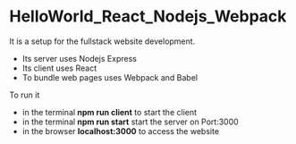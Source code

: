 # HelloWorld_React_Nodejs_Webpack

It is a setup for the fullstack website development. 
 * Its server uses Nodejs Express 
 * Its client uses React 
 * To bundle web pages uses Webpack and Babel


To run it 
* in the terminal **npm run client** to start the client 
* in the terminal **npm run start** start the server on Port:3000
* in the browser **localhost:3000** to access the website 



